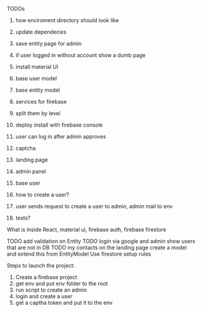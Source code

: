 TODOs
1. how enviroment directory should look like

1. update dependecies
2. save entity page for admin
3. if user logged in without account show a dumb page
3. install material UI
3. base user model
4. base entity model
5. services for firebase
6. split them by level
7. deploy install with firebase console
8. user can log in after admin approves
9. captcha
10. landing page
7. admin panel
8. base user
6. how to create a user?
7. user sends request to create a user to admin, admin mail to env
8. tests?



What is inside
React, material ui, firebase auth, firebase firestore

  TODO add validation on Entity
TODO login via google and admin show users that are not in DB
TODO my contacts on the landing page
create a model and extend this from EntityModel
Use firestore
setup rules

Steps to launch the project:
1. Create a firebase project
2. get env and put env folder to the root
3. run script to create an admin
4. login and create a user
5. get a captha token and put it to the env